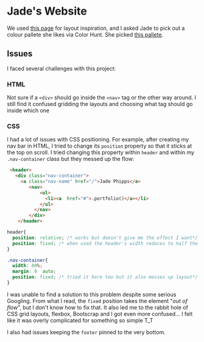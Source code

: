 <!-- headings -->
<!-- # Heading 1 
## gives h2
### gives heading 3 etc -->

# Jade's Website
We used [this page](https://manparvesh.com/ "web template") for layout inspiration, and I asked Jade to pick out a colour pallete she likes via Color Hunt. She picked [this pallete](https://colorhunt.co/palette/264477 "Color Hunt pallete").

## Issues
I faced several challenges with this project:

### HTML
Not sure if a `<div>` should go inside the `<nav>` tag or the other way around. I still find it confused gridding the layouts and choosing what tag should go inside which one

### CSS
I had a lot of issues with CSS positioning. For example, after creating my nav bar in HTML, I tried to change its `position` property so that it sticks at the top on scroll. I tried changing this property within `header` and within my `.nav-container` class but they messed up the flow: 

```html
 <header>
   <div class="nav-container">
     <a class="nav-name" href="/">Jade Phipps</a>
        <nav>
            <ul>
              <li><a  href="#">.portfolio()</a></li>
            </ul>
          </nav>
        </div>
    </header>
```

```CSS
header{
  position: relative; /* works but doesn't give me the effect I want*/
  position: fixed; /* when used the header's width reduces to half the screen to the left */
}

.nav-container{
  width: 80%;
  margin: 0  auto;
  position: fixed; /* tried it here too but it also messes up layout*/
}
```
I was unable to find a solution to this problem despite some serious Googling. From what I read, the `fixed` position takes the element "*out of flow*", but I don't know how to fix that. It also led me to the rabbit hole of CSS grid layouts, flexbox, Bootscrap and I got even more confused... I felt like it was overly complicated for something so simple T_T 

I also had issues keeping the `footer` pinned to the very bottom.

